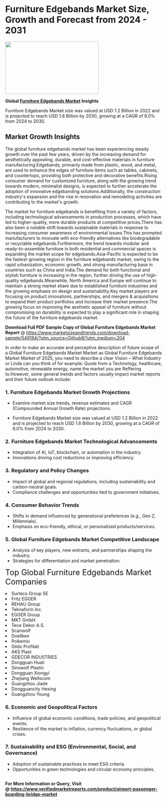 <H1>Furniture Edgebands Market Size, Growth and Forecast from 2024 - 2031</H1><img class="aligncenter size-medium wp-image-584254" src="https://thirdeyenews.in/wp-content/uploads/2024/09/Global-Market-Research-300x168.jpeg" alt="" width="300" height="168" /><p><strong>Global&nbsp;<a href="https://www.marketsizeandtrends.com/download-sample/549184/?utm_source=Github8j?utm_medium=204">Furniture Edgebands Market</a> Insights</strong></p><p>Furniture Edgebands Market size was valued at USD 1.2 Billion in 2022 and is projected to reach USD 1.8 Billion by 2030, growing at a CAGR of 6.0% from 2024 to 2030.</p><p><h2>Market Growth Insights</h2> <p>The global furniture edgebands market has been experiencing steady growth over the past few years, driven by the increasing demand for aesthetically appealing, durable, and cost-effective materials in furniture manufacturing.Edgebands, primarily made from plastic, wood, and metal, are used to enhance the edges of furniture items such as tables, cabinets, and countertops, providing both protective and decorative benefits.Rising consumer demand for customized furniture, along with the growing trend towards modern, minimalist designs, is expected to further accelerate the adoption of innovative edgebanding solutions.Additionally, the construction industry's expansion and the rise in renovation and remodeling activities are contributing to the market's growth. </p> <p>The market for furniture edgebands is benefiting from a variety of factors, including technological advancements in production processes, which have led to higher-quality, more durable products at competitive prices.There has also been a notable shift towards sustainable materials in response to increasing consumer awareness of environmental issues.This has prompted manufacturers to innovate with eco-friendly alternatives like biodegradable or recyclable edgebands.Furthermore, the trend towards modular and ready-to-assemble furniture in both residential and commercial spaces is expanding the market scope for edgebands.Asia-Pacific is expected to be the fastest-growing region in the furniture edgebands market, owing to the rapid urbanization, economic growth, and strong manufacturing base in countries such as China and India.The demand for both functional and stylish furniture is increasing in the region, further driving the use of high-quality edgebands.Meanwhile, North America and Europe will continue to maintain a strong market share due to established furniture industries and the growing emphasis on design and sustainability.Key market players are focusing on product innovations, partnerships, and mergers & acquisitions to expand their product portfolios and increase their market presence.The growing focus on improving the aesthetic appeal of furniture without compromising on durability is expected to play a significant role in shaping the future of the furniture edgebands market.</p><p><span class=""><strong>Download Full PDF Sample Copy of Global Furniture Edgebands Market Report</strong> @ <a href="https://www.marketsizeandtrends.com/download-sample/549184/?utm_source=Github8j?utm_medium=204" target="_blank">https://www.marketsizeandtrends.com/download-sample/549184/?utm_source=Github8j?utm_medium=204</a></span></p><p>In order to make an accurate and perceptive description of future scope of a Global&nbsp;Furniture Edgebands Market Market as Global&nbsp;Furniture Edgebands Market Market of 2025, you need to describe a clear Vision &ndash; What Industry or Linda can you think of for example: Quote from a Technology, healthcare, automotive, renewable energy, name the market you are Reffering to.However, some general trends and factors usually impact market reports and their future outlook include:</p><h3>1.&nbsp;<strong>Furniture Edgebands Market Growth Projections</strong></h3><ul><li>Examine market size trends, revenue estimates and CAGR (Compounded Annual Growth Rate) projections.</li><li><p>Furniture Edgebands Market size was valued at USD 1.2 Billion in 2022 and is projected to reach USD 1.8 Billion by 2030, growing at a CAGR of 6.0% from 2024 to 2030.</p></li></ul><h3>2.&nbsp;<strong>Furniture Edgebands Market Technological Advancements</strong></h3><ul><li>Integration of AI, IoT, blockchain, or automation in the industry.</li><li>Innovations driving cost reductions or improving efficiency.</li></ul><h3>3.&nbsp;<strong>Regulatory and Policy Changes</strong></h3><ul><li>Impact of global and regional regulations, including sustainability and carbon-neutral goals.</li><li>Compliance challenges and opportunities tied to government initiatives.</li></ul><h3>4.&nbsp;<strong>Consumer Behavior Trends</strong></h3><ul><li>Shifts in demand influenced by generational preferences (e.g., Gen Z, Millennials).</li><li>Emphasis on eco-friendly, ethical, or personalized products/services.</li></ul><h3>5.&nbsp;<strong>Global Furniture Edgebands Market Competitive Landscape</strong></h3><ul><li>Analysis of key players, new entrants, and partnerships shaping the industry.</li><li>Strategies for differentiation and market penetration.</li></ul><p data-pm-slice="1 1 []"><span style="color: inherit; font-family: inherit; font-size: 25px;">Top Global Furniture Edgebands Market Companies</span></p><div class="" data-test-id=""><p><li>Surteco Group SE</li><li> Fritz EGGER</li><li> REHAU Group</li><li> Teknaform Inc.</li><li> EGGER Group</li><li> MKT GmbH</li><li> Tece Dekor A.S.</li><li> Scanwolf</li><li> Doellken</li><li> Polkemic</li><li> Gildo Profilati</li><li> AKS Plast</li><li> GDECOR INDUSTRIES</li><li> Dongguan Huali</li><li> Sinowolf Plastic</li><li> Dongguan Xiongyi</li><li> Zhejiang Wellscom</li><li> Guangzhou Jiade</li><li> Dongguancity Hexing</li><li> Guangzhou Young</li></p></div><h3>6.&nbsp;<strong>Economic and Geopolitical Factors</strong></h3><ul><li>Influence of global economic conditions, trade policies, and geopolitical events.</li><li>Resilience of the market to inflation, currency fluctuations, or global crises.</li></ul><h3>7.&nbsp;<strong>Sustainability and ESG (Environmental, Social, and Governance)</strong></h3><ul><li>Adoption of sustainable practices to meet ESG criteria.</li><li>Opportunities in green technologies and circular economy principles.</li></ul><h2><strong style="font-size: 14px;">For More Information or Query, Visit @&nbsp;</strong><a style="background-color: #ffffff; font-size: 14px;" href="https://www.marketsizeandtrends.com/report/furniture-edgebands-market/" target="_blank">https://www.verifiedmarketreports.com/product/airport-passenger-boarding-bridge-market</a></h2>